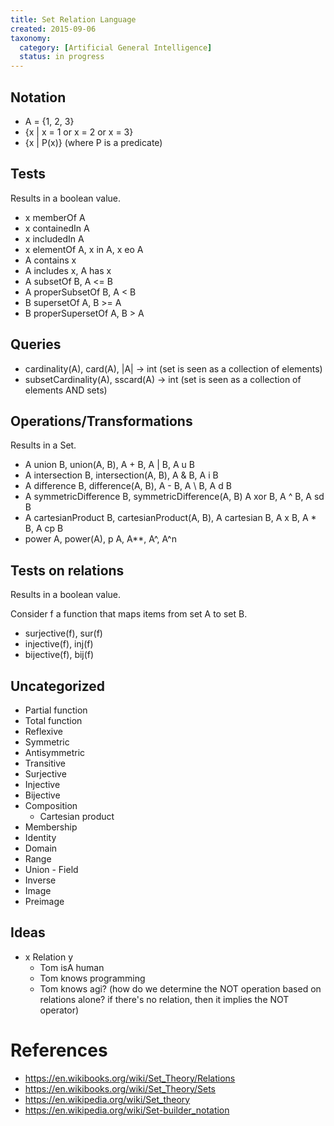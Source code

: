 ```yaml
---
title: Set Relation Language
created: 2015-09-06
taxonomy:
  category: [Artificial General Intelligence]
  status: in progress
---
```


## Notation

- A = {1, 2, 3}
- {x | x = 1 or x = 2 or x = 3}
- {x | P(x)} (where P is a predicate)

## Tests

Results in a boolean value.

- x memberOf A
- x containedIn A
- x includedIn A
- x elementOf A, x in A, x eo A
- A contains x
- A includes x, A has x
- A subsetOf B, A <= B
- A properSubsetOf B, A < B
- B supersetOf A, B >= A
- B properSupersetOf A, B > A

## Queries

- cardinality(A), card(A), |A| -> int (set is seen as a collection of elements)
- subsetCardinality(A), sscard(A) -> int (set is seen as a collection of elements AND sets)

## Operations/Transformations

Results in a Set.

- A union B, union(A, B), A + B, A | B, A u B
- A intersection B, intersection(A, B), A & B, A i B
- A difference B, difference(A, B), A - B, A \ B, A d B
- A symmetricDifference B, symmetricDifference(A, B) A xor B, A ^ B, A sd B
- A cartesianProduct B, cartesianProduct(A, B), A cartesian B, A x B, A * B, A cp B
- power A, power(A), p A, A**, A^, A^n

## Tests on relations

Results in a boolean value.

Consider f a function that maps items from set A to set B.

- surjective(f), sur(f)
- injective(f), inj(f)
- bijective(f), bij(f)

## Uncategorized

- Partial function
- Total function
- Reflexive
- Symmetric
- Antisymmetric
- Transitive
- Surjective
- Injective
- Bijective
- Composition
	- Cartesian product
- Membership
- Identity
- Domain
- Range
- Union - Field
- Inverse
- Image
- Preimage

## Ideas

- x Relation y
	- Tom isA human
	- Tom knows programming
	- Tom knows agi? (how do we determine the NOT operation based on relations alone? if there's no relation, then it implies the NOT operator)

# References
- https://en.wikibooks.org/wiki/Set_Theory/Relations
- https://en.wikibooks.org/wiki/Set_Theory/Sets
- https://en.wikipedia.org/wiki/Set_theory
- https://en.wikipedia.org/wiki/Set-builder_notation
